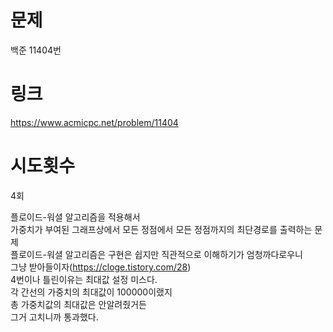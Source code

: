 # 문제
백준 11404번

# 링크
https://www.acmicpc.net/problem/11404

# 시도횟수
4회

플로이드-워셜 알고리즘을 적용해서  
가중치가 부여된 그래프상에서 모든 정점에서 모든 정점까지의 최단경로를 출력하는 문제  
플로이드-워셜 알고리즘은 구현은 쉽지만 직관적으로 이해하기가 엄청까다로우니  
그냥 받아들이자(https://cloge.tistory.com/28)  
4번이나 틀린이유는 최대값 설정 미스다.  
각 간선의 가중치의 최대값이 100000이랬지  
총 가중치값의 최대값은 안알려줬거든  
그거 고치니까 통과했다.
